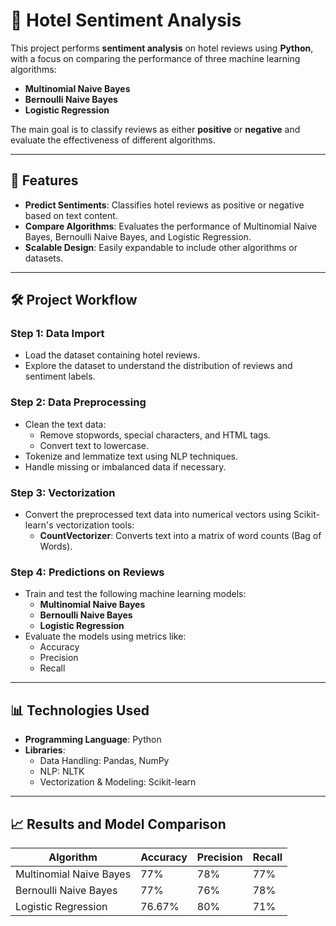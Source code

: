 # 🏨 Hotel Sentiment Analysis

This project performs **sentiment analysis** on hotel reviews using **Python**, with a focus on comparing the performance of three machine learning algorithms:  
- **Multinomial Naive Bayes**  
- **Bernoulli Naive Bayes**  
- **Logistic Regression**  

The main goal is to classify reviews as either **positive** or **negative** and evaluate the effectiveness of different algorithms.

---

## 🚀 Features

- **Predict Sentiments**: Classifies hotel reviews as positive or negative based on text content.
- **Compare Algorithms**: Evaluates the performance of Multinomial Naive Bayes, Bernoulli Naive Bayes, and Logistic Regression.
- **Scalable Design**: Easily expandable to include other algorithms or datasets.

---

## 🛠️ Project Workflow

### Step 1: Data Import
- Load the dataset containing hotel reviews.
- Explore the dataset to understand the distribution of reviews and sentiment labels.

### Step 2: Data Preprocessing
- Clean the text data:
  - Remove stopwords, special characters, and HTML tags.
  - Convert text to lowercase.
- Tokenize and lemmatize text using NLP techniques.
- Handle missing or imbalanced data if necessary.

### Step 3: Vectorization
- Convert the preprocessed text data into numerical vectors using Scikit-learn's vectorization tools:
  - **CountVectorizer**: Converts text into a matrix of word counts (Bag of Words).

### Step 4: Predictions on Reviews
- Train and test the following machine learning models:
  - **Multinomial Naive Bayes**
  - **Bernoulli Naive Bayes**
  - **Logistic Regression**
- Evaluate the models using metrics like:
  - Accuracy
  - Precision
  - Recall

---

## 📊 Technologies Used

- **Programming Language**: Python  
- **Libraries**:
  - Data Handling: Pandas, NumPy
  - NLP: NLTK
  - Vectorization & Modeling: Scikit-learn

---

## 📈 Results and Model Comparison

| Algorithm                | Accuracy | Precision | Recall | 
|--------------------------|----------|-----------|--------|
| Multinomial Naive Bayes  | 77%      | 78%       | 77%    | 
| Bernoulli Naive Bayes    | 77%      | 76%       | 78%    | 
| Logistic Regression      | 76.67%      | 80%       | 71%    | 
